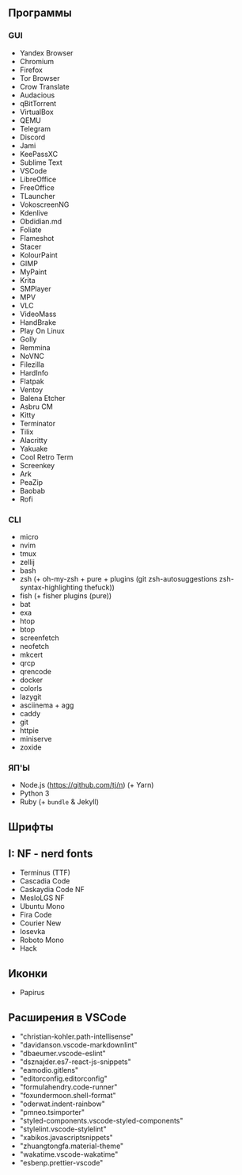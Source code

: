 ## Программы

### GUI

- Yandex Browser
- Chromium
- Firefox
- Tor Browser
- Crow Translate
- Audacious
- qBitTorrent
- VirtualBox
- QEMU
- Telegram
- Discord
- Jami
- KeePassXC
- Sublime Text
- VSCode
- LibreOffice
- FreeOffice
- TLauncher
- VokoscreenNG
- Kdenlive
- Obdidian.md
- Foliate
- Flameshot
- Stacer
- KolourPaint
- GIMP
- MyPaint
- Krita
- SMPlayer
- MPV
- VLC
- VideoMass
- HandBrake
- Play On Linux
- Golly
- Remmina
- NoVNC
- Filezilla
- HardInfo
- Flatpak
- Ventoy
- Balena Etcher
- Asbru CM
- Kitty
- Terminator
- Tilix
- Alacritty
- Yakuake
- Cool Retro Term
- Screenkey
- Ark
- PeaZip
- Baobab
- Rofi

### CLI

- micro
- nvim
- tmux
- zellij
- bash
- zsh (+ oh-my-zsh + pure + plugins (git zsh-autosuggestions zsh-syntax-highlighting thefuck))
- fish (+ fisher plugins (pure))
- bat
- exa
- htop
- btop
- screenfetch
- neofetch
- mkcert
- qrcp
- qrencode
- docker
- colorls
- lazygit
- asciinema + agg
- caddy
- git
- httpie
- miniserve
- zoxide

### ЯП'Ы

- Node.js (https://github.com/tj/n) (+ Yarn)
- Python 3
- Ruby (+ `bundle` & Jekyll)

## Шрифты

## I: NF - nerd fonts

- Terminus (TTF)
- Cascadia Code
- Caskaydia Code NF
- MesloLGS NF
- Ubuntu Mono
- Fira Code
- Courier New
- Iosevka
- Roboto Mono
- Hack

## Иконки

- Papirus

## Расширения в VSCode

- "christian-kohler.path-intellisense"
- "davidanson.vscode-markdownlint"
- "dbaeumer.vscode-eslint"
- "dsznajder.es7-react-js-snippets"
- "eamodio.gitlens"
- "editorconfig.editorconfig"
- "formulahendry.code-runner"
- "foxundermoon.shell-format"
- "oderwat.indent-rainbow"
- "pmneo.tsimporter"
- "styled-components.vscode-styled-components"
- "stylelint.vscode-stylelint"
- "xabikos.javascriptsnippets"
- "zhuangtongfa.material-theme"
- "wakatime.vscode-wakatime"
- "esbenp.prettier-vscode"
